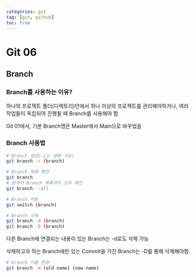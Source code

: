```yaml
---
categories: git
tag: [git, github]
toc: true
---
```


# Git 06



## Branch

### Branch를 사용하는 이유?
하나의 프로젝트 폴더(디렉토리)안에서 하나 이상의 프로젝트를 관리해야하거나, 여러 작업들이 독립되어 진행될 때 Branch를 사용해야 함

Git 01에서, 기본 Branch명은  Master에서 Main으로 바꾸었음

### Branch 사용법
```bash
# Branch 생성(-c는 생략 가능)
git branch -c (branch)
```

```bash
# Branch 목록 확인
git branch
# 원격의 Branch 목록까지 모두 확인
git branch --all
```

```bash
# Branch 이동
git switch (branch)
```

```bash
# Branch 삭제
git branch -d (branch)
git branch -D (branch)
```

다른 Branch에 연결되는 내용이 있는 Branch는 -d로도 삭제 가능

삭제하고자 하는 Branch에만 있는 Commit을 가진 Branch는 -D를 통해 삭제해야함.

```bash
# branch 이름 변경
git branch -m (old name) (new name)
```

